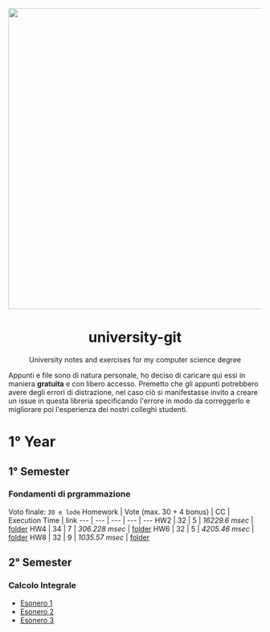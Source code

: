 <p align="center">
   <img src="https://user-images.githubusercontent.com/40722616/173250237-1430a661-74e5-4843-a584-a4af1ce7d763.png"
    style="width:15vh">

</p>

<h1 align="center">university-git</h1>
<p align="center">University notes and exercises for my computer science degree</p>

Appunti e file sono di natura personale, ho deciso di caricare qui essi in maniera **gratuita** e con libero accesso. Premetto che gli appunti potrebbero avere degli errori di distrazione, nel caso ciò si manifestasse invito a creare un issue in questa libreria specificando l'errore in modo da correggerlo e migliorare poi l'esperienza dei nostri colleghi studenti.

# 1° Year
## 1° Semester
### Fondamenti di prgrammazione
Voto finale: ```30 e lode```
Homework | Vote (max. 30 + 4 bonus) | CC | Execution Time | link
--- | --- | --- | --- | ---
HW2 | 32 | 5 | *16229.6 msec* | [folder](/fondamenti-di-programmazione/HW2-req)
HW4 | 34 | 7 | *306.228 msec* | [folder](/fondamenti-di-programmazione/HW4-req)
HW6 | 32 | 5 | *4205.46 msec* | [folder](/fondamenti-di-programmazione/HW6-req)
HW8 | 32 | 9 | *1035.57 msec* | [folder](/fondamenti-di-programmazione/HW8-req)
## 2° Semester
### Calcolo Integrale
- [Esonero 1](/calcolo-integrale/esonero1)
- [Esonero 2](/calcolo-integrale/esonero2)
- [Esonero 3](/calcolo-integrale/esonero3)
